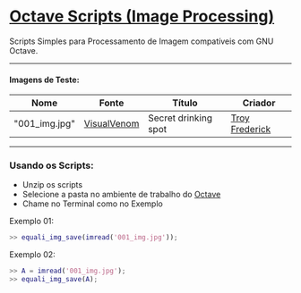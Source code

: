 # [Octave Scripts (Image Processing)](https://github.com/GabriOliv/octave-image-processing-general)

Scripts Simples para Processamento de Imagem compatíveis com GNU Octave.

---

#### Imagens de Teste:

| Nome | Fonte | Título | Criador| 
| ------ | ------ | ------ | ------ |
| "001_img.jpg" | [VisualVenom](https://visual-venom.tumblr.com/post/87744938514/secret-drinking-spot) | Secret drinking spot | [Troy Frederick](https://www.flickr.com/people/130811727@N04/) |

---

### Usando os Scripts:

* Unzip os scripts
* Selecione a pasta no ambiente de trabalho do [Octave](https://www.gnu.org/software/octave/index)
* Chame no Terminal como no Exemplo

Exemplo 01:
```matlab
>> equali_img_save(imread('001_img.jpg'));
```
Exemplo 02:
```matlab
>> A = imread('001_img.jpg');
>> equali_img_save(A);
```
